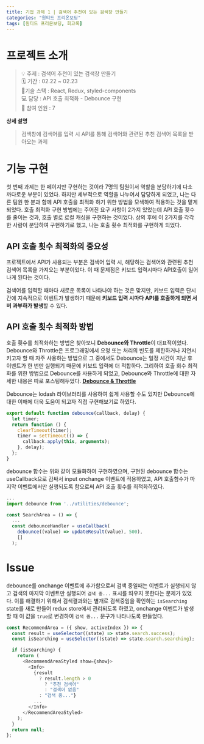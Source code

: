 ```yaml
---
title: 기업 과제 1 | 검색어 추천이 있는 검색창 만들기
categories: "원티드 프리온보딩"
tags: [원티드 프리온보딩, 회고록]
---
```


# 프로젝트 소개

> 💡 주제 : 검색어 추천이 있는 검색창 만들기<br>
> 🗓 기간 : 02.22 ~ 02.23<br>
> 🔨기술 스택 : React, Redux, styled-components<br>
> 💻 담당 : API 호출 최적화 - Debounce 구현<br>
> 👤 참여 인원 : 7

**상세 설명**

> 검색창에 검색어를 입력 시 API를 통해 검색어와 관련된 추천 검색어 목록을 받아오는 과제

# 기능 구현

첫 번째 과제는 한 페이지만 구현하는 것이라 7명의 팀원이서 역할을 분담하기에 다소 까다로운 부분이 있었다. 하지만 세부적으로 역할을 나누어서 담당하게 되었고, 나는 다른 팀원 한 분과 함께 API 호출을 최적화 하기 위한 방법을 모색하여 적용하는 것을 맡게 되었다. 호출 최적화 구현 방법에는 주어진 요구 사항이 2가지 있었는데 API 호출 횟수를 줄이는 것과, 호출 별로 로컬 캐싱을 구현하는 것이었다. 상의 후에 이 2가지를 각각 한 사람이 분담하여 구현하기로 했고, 나는 호출 횟수 최적화를 구현하게 되었다.

## API 호출 횟수 최적화의 중요성

프로젝트에서 API가 사용되는 부분은 검색어 입력 시, 해당하는 검색어와 관련된 추천 검색어 목록을 가져오는 부분이었다. 이 때 문제점은 키보드 입력시마다 API호출이 일어나게 된다는 것이다.

검색어를 입력할 때마다 새로운 목록이 나타나야 하는 것은 맞지만, 키보드 입력은 단시간에 지속적으로 이벤트가 발생하기 때문에 **키보드 입력 시마다 API를 호출하게 되면 서버 과부하가 발생**할 수 있다.

## API 호출 횟수 최적화 방법

호출 횟수를 최적화하는 방법은 찾아보니 **Debounce와 Throttle**이 대표적이었다.
Debounce와 Throttle은 프로그래밍에서 요청 또는 처리의 빈도를 제한하거나 지연시키고자 할 때 자주 사용하는 방법으로 그 중에서도 Debounce는 일정 시간이 지난 후 이벤트가 한 번만 실행되기 때문에 키보드 입력에 더 적합하다. 그리하여 호출 회수 최적화를 위한 방법으로 Debounce를 사용하게 되었고, Debounce와 Throttle에 대한 자세한 내용은 따로 포스팅해두었다. **[Debounce & Throttle](https://velog.io/@yeyo0x0/Debounce)**

Debounce는 lodash 라이브러리를 사용하여 쉽게 사용할 수도 있지만 Debounce에 대한 이해에 더욱 도움이 되고자 직접 구현해보기로 하였다.

```js
export default function debounce(callback, delay) {
  let timer;
  return function () {
    clearTimeout(timer);
    timer = setTimeout(() => {
      callback.apply(this, arguments);
    }, delay);
  };
}
```

debounce 함수는 위와 같이 모듈화하여 구현하였으며, 구현된 debounce 함수는 useCallback으로 감싸서 input onchange 이벤트에 적용하였고, API 호출함수가 마지막 이벤트에서만 실행되도록 함으로써 API 호출 횟수를 최적화하였다.

```js
...
import debounce from '../utilities/debounce';

const SearchArea = () => {
  ...
  const debounceHandler = useCallback(
    debounce((value) => updateResult(value), 500),
    []
  );
```

# Issue

debounce를 onchange 이벤트에 추가함으로써 검색 중일때는 이벤트가 실행되지 않고 검색의 마지막 이벤트만 실행되어 `검색 중...` 표시를 띄우지 못한다는 문제가 있었다. 이를 해결하기 위해서 검색결과와는 별개로 검색중임을 확인하는 `isSearching` state를 새로 만들어 redux store에서 관리되도록 하였고, onchange 이벤트가 발생할 때 이 값을 `true`로 변경하여 `검색 중...` 문구가 나타나도록 만들었다.

```js
const RecommendArea = ({ show, activeIndex }) => {
  const result = useSelector((state) => state.search.success);
  const isSearching = useSelector((state) => state.search.searching);

  if (isSearching) {
    return (
      <RecommendAreaStyled show={show}>
        <Info>
          {result
            ? result.length > 0
              ? "추천 검색어"
              : "검색어 없음"
            : "검색 중..."}
          ...
        </Info>
      </RecommendAreaStyled>
    );
  }
  return null;
};
```
